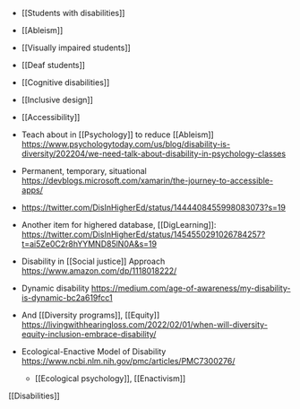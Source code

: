 - [[Students with disabilities]]
- [[Ableism]]
- [[Visually impaired students]]
- [[Deaf students]]
- [[Cognitive disabilities]]
- [[Inclusive design]]
- [[Accessibility]]

- Teach about in [[Psychology]] to reduce [[Ableism]] https://www.psychologytoday.com/us/blog/disability-is-diversity/202204/we-need-talk-about-disability-in-psychology-classes

- Permanent, temporary, situational https://devblogs.microsoft.com/xamarin/the-journey-to-accessible-apps/

- https://twitter.com/DisInHigherEd/status/1444408455998083073?s=19

- Another item for highered database, [[DigLearning]]: https://twitter.com/DisInHigherEd/status/1454550291026784257?t=ai5Ze0C2r8hYYMND85lN0A&s=19

- Disability in [[Social justice]] Approach https://www.amazon.com/dp/1118018222/

- Dynamic disability https://medium.com/age-of-awareness/my-disability-is-dynamic-bc2a619fcc1

- And [[Diversity programs]], [[Equity]] https://livingwithhearingloss.com/2022/02/01/when-will-diversity-equity-inclusion-embrace-disability/

- Ecological-Enactive Model of Disability https://www.ncbi.nlm.nih.gov/pmc/articles/PMC7300276/
	-  [[Ecological psychology]], [[Enactivism]]

[[Disabilities]]
